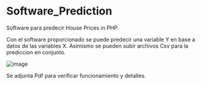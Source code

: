 # Software_Prediction
Software para predecir House Prices in PHP.

Con el software proporcionado se puede predecir una variable Y en base a datos de las variables X.  Asimismo se pueden subir archivos Csv para la prediccion en conjunto.

![image](https://user-images.githubusercontent.com/57734334/147629515-a8e3f262-5146-417e-9bd3-91ce9674aa82.png)

Se adjunta Pdf para verificar funcionamiento y detalles.
